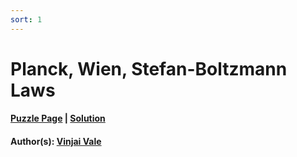 ```yaml
---
sort: 1
---
```


# Planck, Wien, Stefan-Boltzmann Laws

#### [Puzzle Page](2.1-p.pdf) | [Solution](2.1.pdf)
#### Author(s): [Vinjai Vale](../../../../search.html?q=Vinjai+Vale)

